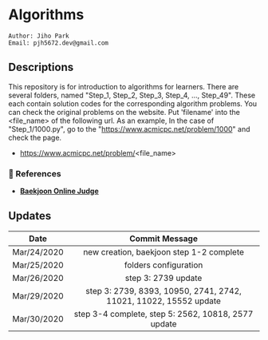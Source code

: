 # Algorithms
````
Author: Jiho Park
Email: pjh5672.dev@gmail.com
````


## Descriptions
This repository is for introduction to algorithms for learners. There are several folders, named "Step_1, Step_2, Step_3, Step_4, ..., Step_49". These each contain solution codes for the corresponding algorithm problems. You can check the original problems on the website. Put 'filename' into the <file_name> of the following url. As an example, In the case of "Step_1/1000.py", go to the "https://www.acmicpc.net/problem/1000" and check the page.    
- https://www.acmicpc.net/problem/<file_name>  

### :memo: References
- **[Baekjoon Online Judge](https://www.acmicpc.net)**     


## Updates
| Date | Commit Message |
|:----:|:----:|
| Mar/24/2020 | new creation, baekjoon step 1-2 complete |
| Mar/25/2020 | folders configuration |
| Mar/26/2020 | step 3: 2739 update |
| Mar/29/2020 | step 3: 2739, 8393, 10950, 2741, 2742, 11021, 11022, 15552 update |  
| Mar/30/2020 | step 3-4 complete, step 5: 2562, 10818, 2577 update |  